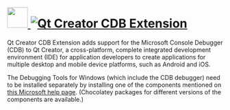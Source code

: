 # [<img src="https://cdn.jsdelivr.net/gh/AdmiringWorm/chocolatey-packages@35eb3e49edb3411d779f64e57ef023abac8a3a06/icons/qtcreator.png" height="48" width="48" /> ![Qt Creator CDB Extension](https://img.shields.io/chocolatey/v/qtcreator-cdbext.svg?label=Qt%20Creator%20CDB%20Extension&style=for-the-badge)](https://chocolatey.org/packages/qtcreator-cdbext)

Qt Creator CDB Extension adds support for the Microsoft Console Debugger (CDB) to Qt Creator, a cross-platform, complete integrated development environment (IDE) for application developers to create applications for multiple desktop and mobile device platforms, such as Android and iOS.

The Debugging Tools for Windows (which include the CDB debugger) need to be installed separately by installing one of the components mentioned on [this Microsoft help page](https://docs.microsoft.com/en-us/windows-hardware/drivers/debugger/). (Chocolatey packages for different versions of the components are available.)
